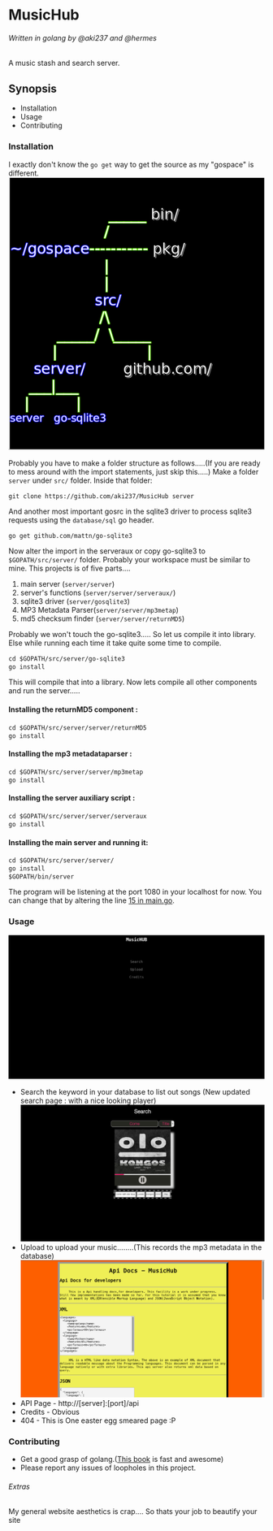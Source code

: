 # MusicHub
###### Written in golang by @aki237 and @hermes
A music stash and search server.
## Synopsis
+ Installation
+ Usage
+ Contributing

### Installation

I exactly don't know the `go get` way to get the source as my "gospace" is different.
![Folder Structure](pics/folder_struct.png)

Probably you have to make a folder structure as follows.....(If you are ready to mess around with the import statements, just skip this.....)
 Make a folder `server` under `src/` folder.
Inside that folder:
```shell
git clone https://github.com/aki237/MusicHub server
```

And another most important gosrc in the sqlite3 driver to process sqlite3 requests using the `database/sql` go header.
```shell
go get github.com/mattn/go-sqlite3
```
Now alter the import in the serveraux or copy go-sqlite3 to `$GOPATH/src/server/` folder. Probably your workspace must be similar to mine.
This projects is of five parts....
1. main server (`server/server`)
2. server's functions (`server/server/serveraux/`)
3. sqlite3 driver (`server/gosqlite3`)
4. MP3 Metadata Parser(`server/server/mp3metap`)
5. md5 checksum finder (`server/server/returnMD5`)

Probably we won't touch the go-sqlite3..... So let us compile it into library. Else while running each time it take quite some time to compile.
```
cd $GOPATH/src/server/go-sqlite3
go install
```
This will compile that into a library.
Now lets compile all other components and run the server.....
#### Installing the returnMD5 component :
```
cd $GOPATH/src/server/server/returnMD5
go install
```
#### Installing the mp3 metadataparser :
```
cd $GOPATH/src/server/server/mp3metap
go install
```
#### Installing the server auxiliary script :
```
cd $GOPATH/src/server/server/serveraux
go install
```
#### Installing the main server and running it:
```
cd $GOPATH/src/server/server/
go install
$GOPATH/bin/server
```
The program will be listening at the port 1080 in your localhost for now. You can change that by altering the line [15 in main.go](https://github.com/aki237/MusicHub/blob/master/main.go#L15).

### Usage
![Home Page](pics/homepage.png)
+ Search the keyword in your database to list out songs (New updated search page : with a nice looking player)
![Search Page](pics/search.png)
+ Upload to upload your music........(This records the mp3 metadata in the database)
![Search Page](pics/api.png)
+ API Page - http://[server]:[port]/api
+ Credits - Obvious
+ 404 - This is One easter egg smeared page :P

### Contributing
+ Get a good grasp of golang.([This book](https://www.golang-book.com/) is fast and awesome)
+ Please report any issues of loopholes in this project.


###### Extras
My general website aesthetics is crap.... So thats your job to beautify your site

